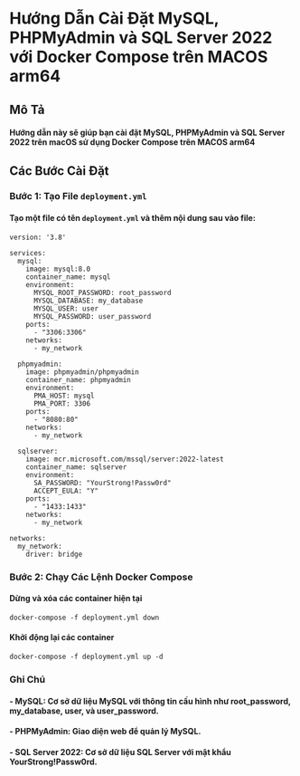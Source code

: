 # Hướng Dẫn Cài Đặt MySQL, PHPMyAdmin và SQL Server 2022 với Docker Compose trên MACOS arm64

## Mô Tả
#### Hướng dẫn này sẽ giúp bạn cài đặt MySQL, PHPMyAdmin và SQL Server 2022 trên macOS sử dụng Docker Compose trên MACOS arm64

## Các Bước Cài Đặt

### Bước 1: Tạo File `deployment.yml`

#### Tạo một file có tên `deployment.yml` và thêm nội dung sau vào file:

```
version: '3.8'

services:
  mysql:
    image: mysql:8.0
    container_name: mysql
    environment:
      MYSQL_ROOT_PASSWORD: root_password
      MYSQL_DATABASE: my_database
      MYSQL_USER: user
      MYSQL_PASSWORD: user_password
    ports:
      - "3306:3306"
    networks:
      - my_network

  phpmyadmin:
    image: phpmyadmin/phpmyadmin
    container_name: phpmyadmin
    environment:
      PMA_HOST: mysql
      PMA_PORT: 3306
    ports:
      - "8080:80"
    networks:
      - my_network

  sqlserver:
    image: mcr.microsoft.com/mssql/server:2022-latest
    container_name: sqlserver
    environment:
      SA_PASSWORD: "YourStrong!Passw0rd"
      ACCEPT_EULA: "Y"
    ports:
      - "1433:1433"
    networks:
      - my_network

networks:
  my_network:
    driver: bridge

```

### Bước 2: Chạy Các Lệnh Docker Compose

#### Dừng và xóa các container hiện tại
```
docker-compose -f deployment.yml down
```
#### Khởi động lại các container
```
docker-compose -f deployment.yml up -d
```

### Ghi Chú
#### - MySQL: Cơ sở dữ liệu MySQL với thông tin cấu hình như root_password, my_database, user, và user_password.
#### - PHPMyAdmin: Giao diện web để quản lý MySQL.
#### - SQL Server 2022: Cơ sở dữ liệu SQL Server với mật khẩu YourStrong!Passw0rd.


